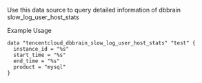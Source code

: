 Use this data source to query detailed information of dbbrain slow_log_user_host_stats

Example Usage

```hcl
data "tencentcloud_dbbrain_slow_log_user_host_stats" "test" {
  instance_id = "%s"
  start_time = "%s"
  end_time = "%s"
  product = "mysql"
}
```